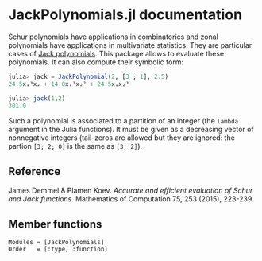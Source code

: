 # JackPolynomials.jl documentation

Schur polynomials have applications in combinatorics and zonal polynomials have 
applications in multivariate statistics. They are particular cases of 
[Jack polynomials](https://en.wikipedia.org/wiki/Jack_function). This package 
allows to evaluate these polynomials. It can also compute their symbolic form:

```julia
julia> jack = JackPolynomial(2, [3 ; 1], 2.5)
24.5x₁³x₂ + 14.0x₁²x₂² + 24.5x₁x₂³

julia> jack(1,2)
301.0
```

Such a polynomial is associated to a partition of an integer (the `lambda` 
argument in the Julia functions). It must be given as a decreasing vector of 
nonnegative integers (tail-zeros are allowed but they are ignored: the 
partion `[3; 2; 0]` is the same as `[3; 2]`). 


## Reference

James Demmel & Plamen Koev. 
*Accurate and efficient evaluation of Schur and Jack functions*. 
Mathematics of Computation 75, 253 (2015), 223-239.


## Member functions

```@autodocs
Modules = [JackPolynomials]
Order   = [:type, :function]
```